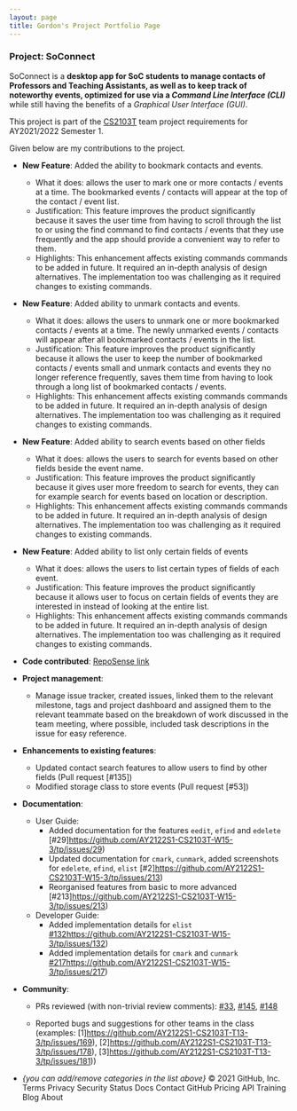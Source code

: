 ```yaml
---
layout: page
title: Gordon's Project Portfolio Page
---
```


### Project: SoConnect

SoConnect is a **desktop app for SoC students to manage contacts of Professors and Teaching Assistants, as well as to keep track of noteworthy events, optimized for use via a _Command Line Interface (CLI)_** while still having the benefits of a _Graphical User Interface (GUI)_. 

This project is part of the [CS2103T](https://nus-cs2103-ay2122s1.github.io/website/) team project requirements for AY2021/2022 Semester 1.

Given below are my contributions to the project.

* **New Feature**: Added the ability to bookmark contacts and events.
    * What it does: allows the user to mark one or more contacts / events at a time. The bookmarked events / contacts will appear at the top of the contact / event list.
    * Justification: This feature improves the product significantly because it saves the user time from having to scroll through the list to or using the find command to find contacts / events that they use frequently and the app should provide a convenient way to refer to them.
    * Highlights: This enhancement affects existing commands commands to be added in future. It required an in-depth analysis of design alternatives. The implementation too was challenging as it required changes to existing commands.

* **New Feature**: Added ability to unmark contacts and events.
   * What it does: allows the users to unmark one or more bookmarked contacts / events at a time. The newly unmarked events / contacts will appear after all bookmarked contacts / events in the list.
    * Justification: This feature improves the product significantly because it allows the user to keep the number of bookmarked contacts / events small and unmark contacts and events they no longer reference frequently, saves them time from having to look through a long list of bookmarked contacts / events.
    * Highlights: This enhancement affects existing commands commands to be added in future. It required an in-depth analysis of design alternatives. The implementation too was challenging as it required changes to existing commands.

* **New Feature**: Added ability to search events based on other fields 
   * What it does: allows the users to search for events based on other fields beside the event name.
    * Justification: This feature improves the product significantly because it gives user more freedom to search for events, they can for example search for events based on location or description.
    * Highlights: This enhancement affects existing commands commands to be added in future. It required an in-depth analysis of design alternatives. The implementation too was challenging as it required changes to existing commands.

* **New Feature**: Added ability to list only certain fields of events 
   * What it does: allows the users to list certain types of fields of each event. 
    * Justification: This feature improves the product significantly because it allows user to focus on certain fields of events they are interested in instead of looking at the entire list.
    * Highlights: This enhancement affects existing commands commands to be added in future. It required an in-depth analysis of design alternatives. The implementation too was challenging as it required changes to existing commands.

* **Code contributed**: [RepoSense link](https://nus-cs2103-ay2122s1.github.io/tp-dashboard/?search=w15-3&sort=groupTitle&sortWithin=title&timeframe=commit&mergegroup=&groupSelect=groupByRepos&breakdown=true&checkedFileTypes=docs~functional-code~test-code~other&since=2021-09-17&tabOpen=true&tabType=zoom&tabAuthor=janjanchen&tabRepo=AY2122S1-CS2103T-W15-3%2Ftp%5Bmaster%5D&authorshipIsMergeGroup=false&authorshipFileTypes=docs~functional-code~test-code&authorshipIsBinaryFileTypeChecked=false&zA=janjanchen&zR=AY2122S1-CS2103T-W15-3%2Ftp%5Bmaster%5D&zACS=199.78947368421052&zS=2021-09-17&zFS=w15-3&zU=2021-11-06&zMG=false&zFTF=commit&zFGS=groupByRepos&zFR=false)

* **Project management**:
    * Manage issue tracker, created issues, linked them to the relevant milestone, tags and project dashboard and assigned them to the relevant teammate based on the breakdown of work discussed in the team meeting, where possible, included task descriptions in the issue for easy reference.

* **Enhancements to existing features**:
    * Updated contact search features to allow users to find by other fields (Pull request [\#135])
    * Modified storage class to store events (Pull request [\#53])

* **Documentation**:
    * User Guide:
         * Added documentation for the features `eedit`, `efind` and `edelete` [\#29]https://github.com/AY2122S1-CS2103T-W15-3/tp/issues/29)
         * Updated documentation for `cmark`, `cunmark`, added screenshots for `edelete`, `efind`, `elist` [\#2]https://github.com/AY2122S1-CS2103T-W15-3/tp/issues/213)
         * Reorganised features from basic to more advanced [\#213]https://github.com/AY2122S1-CS2103T-W15-3/tp/issues/213) 
    * Developer Guide:
        * Added implementation details for `elist` [\#132]()https://github.com/AY2122S1-CS2103T-W15-3/tp/issues/132) 
        * Added implementation details for `cmark` and `cunmark` [\#217]()https://github.com/AY2122S1-CS2103T-W15-3/tp/issues/217) 

* **Community**:
    * PRs reviewed (with non-trivial review comments): [\#33](), [\#145](), [\#148]()

    * Reported bugs and suggestions for other teams in the class (examples: [1]https://github.com/AY2122S1-CS2103T-T13-3/tp/issues/169), [2]https://github.com/AY2122S1-CS2103T-T13-3/tp/issues/178), [3]https://github.com/AY2122S1-CS2103T-T13-3/tp/issues/181))

* _{you can add/remove categories in the list above}_
© 2021 GitHub, Inc.
Terms
Privacy
Security
Status
Docs
Contact GitHub
Pricing
API
Training
Blog
About
